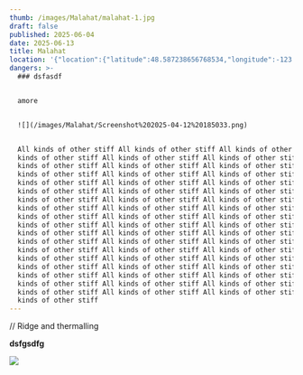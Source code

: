 ```yaml
---
thumb: /images/Malahat/malahat-1.jpg
draft: false
published: 2025-06-04
date: 2025-06-13
title: Malahat
location: '{"location":{"latitude":48.587238656768534,"longitude":-123.53469847212268,"elevation":361.72936535330535},"view":{"latitude":48.58913154067705,"longitude":-123.51285809479165,"height":2325.523548309674,"heading":261.3826507724027,"pitch":-32.74112122420473,"roll":0.019916394698004148}}'
dangers: >-
  ### dsfasdf


  amore


  ![](/images/Malahat/Screenshot%202025-04-12%20185033.png)


  All kinds of other stiff All kinds of other stiff All kinds of other stiff All
  kinds of other stiff All kinds of other stiff All kinds of other stiff All
  kinds of other stiff All kinds of other stiff All kinds of other stiff All
  kinds of other stiff All kinds of other stiff All kinds of other stiff All
  kinds of other stiff All kinds of other stiff All kinds of other stiff All
  kinds of other stiff All kinds of other stiff All kinds of other stiff All
  kinds of other stiff All kinds of other stiff All kinds of other stiff All
  kinds of other stiff All kinds of other stiff All kinds of other stiff All
  kinds of other stiff All kinds of other stiff All kinds of other stiff All
  kinds of other stiff All kinds of other stiff All kinds of other stiff All
  kinds of other stiff All kinds of other stiff All kinds of other stiff All
  kinds of other stiff All kinds of other stiff All kinds of other stiff All
  kinds of other stiff All kinds of other stiff All kinds of other stiff All
  kinds of other stiff All kinds of other stiff All kinds of other stiff All
  kinds of other stiff All kinds of other stiff All kinds of other stiff All
  kinds of other stiff All kinds of other stiff All kinds of other stiff All
  kinds of other stiff All kinds of other stiff All kinds of other stiff All
  kinds of other stiff All kinds of other stiff All kinds of other stiff All
  kinds of other stiff
---
```

// Ridge and thermalling

**dsfgsdfg**

![](/images/Malahat/Screenshot%202025-04-12%20185033.png)